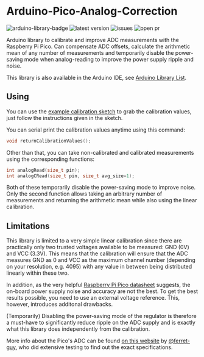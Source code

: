 # Arduino-Pico-Analog-Correction

![arduino-library-badge](https://www.ardu-badge.com/badge/PicoAnalogCorrection.svg?) ![latest version](https://img.shields.io/github/release/Phoenix1747/Arduino-Pico-Analog-Correction.svg?) ![issues](https://img.shields.io/github/issues/Phoenix1747/Arduino-Pico-Analog-Correction.svg?) ![open pr](https://img.shields.io/github/issues-pr-raw/phoenix1747/Arduino-Pico-Analog-Correction.svg?)

Arduino library to calibrate and improve ADC measurements with the Raspberry Pi Pico. Can compensate ADC offsets, calculate the arithmetic mean of any number of measurements and temporarily disable the power-saving mode when analog-reading to improve the power supply ripple and noise.

This library is also available in the Arduino IDE, see [Arduino Library List](https://www.arduinolibraries.info/libraries/pico-analog-correction).

## Using

You can use the [example calibration sketch](examples/SimpleCalibration) to grab the calibration values, just follow the instructions given in the sketch.

You can serial print the calibration values anytime using this command:

```cpp
void returnCalibrationValues();
```

Other than that, you can take non-calibrated and calibrated measurements using the corresponding functions:

```cpp
int analogRead(size_t pin);
int analogCRead(size_t pin, size_t avg_size=1);
```

Both of these temporarily disable the power-saving mode to improve noise. Only the second function allows taking an arbitrary number of measurements and returning the arithmetic mean while also using the linear calibration.

## Limitations

This library is limited to a very simple linear calibration since there are practically only two trusted voltages available to be measured: GND (0V) and VCC (3.3V). This means that the calibration will ensure that the ADC measures GND as 0 and VCC as the maximum channel number (depending on your resolution, e.g. 4095) with any value in between being distributed linearly within these two.

In addition, as the very helpful [Raspberry Pi Pico datasheet](https://datasheets.raspberrypi.com/pico/pico-datasheet.pdf) suggests, the on-board power supply noise and accuracy are not the best. To get the best results possible, you need to use an external voltage reference. This, however, introduces additonal drawbacks.

(Temporarily) Disabling the power-saving mode of the regulator is therefore a must-have to significantly reduce ripple on the ADC supply and is exactly what this library does independently from the calibration.

More info about the Pico's ADC can be found [on this website](https://pico-adc.markomo.me/) by [@ferret-guy](https://github.com/ferret-guy), who did extensive testing to find out the exact specifications.
